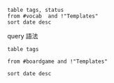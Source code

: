 ```dataview
table tags, status
from #vocab  and !"Templates" 
sort date desc
```

query 語法

```
table tags

from #boardgame and !"Templates"

sort date desc
```